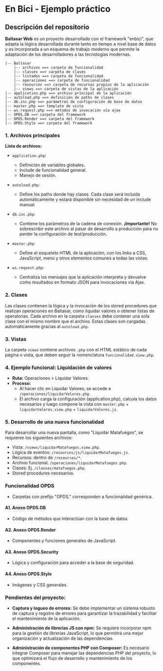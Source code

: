 # En Bici - Ejemplo práctico

## Descripción del repositorio

**Baltasar Web** es un proyecto desarrollado con el framework "enbici", que adapta la lógica desarrollada durante tanto en tiempo a nivel base de datos y es incorporada a un esquema de trabajo moderno que permite la adaptación de los desarrolladores a las tecnologías modernas. 

```
|-- Baltasar 
    |-- archivos ==> carpeta de funcionalidad 
    |-- classes ==> carpeta de clases 
    |-- listados ==> carpeta de funcionalidad 
    |-- operaciones ==> carpeta de funcionalidad 
    |-- resources ==> carpeta de recursos propios de la aplicación 
    |-- views ==> carpeta de vistas de la aplicación 
|-- application.php ==> archivo principal de la aplicación 
|-- autoload.php ==> definición de paths de clases 
|-- db.inc.php ==> parámetros de configuración de base de datos 
|-- master.php ==> template de vista 
|-- ws.request.php ==> métodos de invocación vía ajax
|-- OPDS.DB ==> carpeta del framework
|-- OPDS.Render ==> carpeta del framework
|-- OPDS.Style ==> carpeta del framework
```

### 1. Archivos principales

**Lista de archivos:**

- `application.php`: 
  - Definición de variables globales.
  - Include de funcionalidad general.
  - Manejo de sesión.

- `autoload.php`:
  - Define los paths donde hay clases. Cada clase será incluida automáticamente y estará disponible sin necesidad de un include manual.

- `db.inc.php`:
  - Contiene los parámetros de la cadena de conexión. **¡Importante!** No sobrescribir este archivo al pasar de desarrollo a producción para no perder la configuración de test/producción.

- `master.php`:
  - Define el esqueleto HTML de la aplicación, con los links a CSS, JavaScript, menú y otros elementos comunes a todas las vistas.

- `ws.request.php`:
  - Centraliza los mensajes que la aplicación interpreta y devuelve como resultados en formato JSON para invocaciones vía Ajax.

### 2. Clases

Las clases contienen la lógica y la invocación de los stored procedures que realizan operaciones en Baltasar, como liquidar valores o obtener listas de operatorias. Cada archivo en la carpeta `classes` debe contener una sola clase con el mismo nombre que el archivo. Estas clases son cargadas automáticamente gracias al `autoload.php`.

### 3. Vistas

La carpeta `views` contiene archivos `.php` con el HTML estático de cada página o vista, que deben seguir la nomenclatura `funcionalidad.view.php`.

### 4. Ejemplo funcional: Liquidación de valores

- **Ruta:** Operaciones > Liquidar Valores.
- **Proceso:** 
  - Al hacer clic en Liquidar Valores, se accede a `/operaciones/liquidarValores.php`.
  - El archivo carga la configuración (application.php), calcula los datos necesarios y luego compone la vista con `master.php` + `liquidarValores.view.php` + `liquidarValores.js`.

### 5. Desarrollo de una nueva funcionalidad

Para desarrollar una nueva pantalla, como "Liquidar Matafuegos", se requieren los siguientes archivos:

- Vista: `/views/liquidarMatafuegos.view.php`.
- Lógica de eventos: `/resources/js/liquidarMatafuegos.js`.
- Recursos: dentro de `/resources/*`.
- Archivo funcional: `/operaciones/liquidarMatafuegos.php`.
- Clases: Ej. `/classes/matafuegos.php`.
- Stored procedures necesarios.

### Funcionalidad OPDS

- Carpetas con prefijo "OPDS." corresponden a funcionalidad genérica.

#### A1. Anexo OPDS.DB

- Código de métodos que interactúan con la base de datos.

#### A2. Anexo OPDS.Render

- Componentes y funciones generales de JavaScript.

#### A3. Anexo OPDS.Security

- Lógica y configuración para acceder a la base de seguridad.

#### A4. Anexo OPDS.Style

- Imágenes y CSS generales.

### Pendientes del proyecto:

- **Captura y logueo de errores:** Se debe implementar un sistema robusto de captura y registro de errores para garantizar la trazabilidad y facilitar el mantenimiento de la aplicación.
  
- **Administración de librerías JS con npm:** Se requiere incorporar npm para la gestión de librerías JavaScript, lo que permitirá una mejor organización y actualización de las dependencias.

- **Administración de componentes PHP con Composer:** Es necesario integrar Composer para manejar las dependencias PHP del proyecto, lo que optimizará el flujo de desarrollo y mantenimiento de los componentes.
